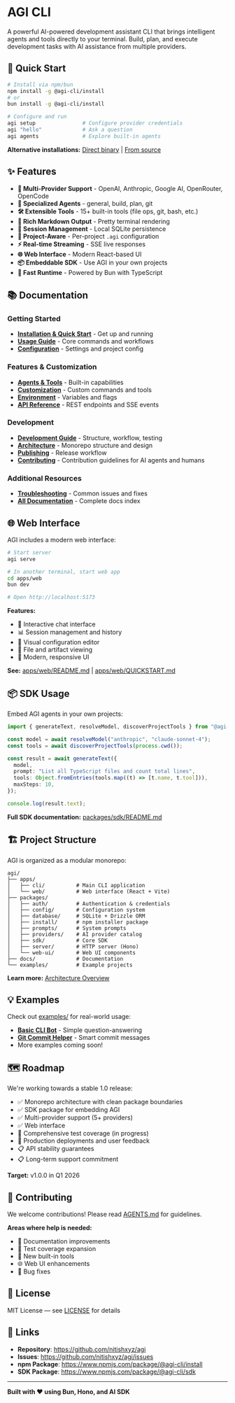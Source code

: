 # AGI CLI

A powerful AI-powered development assistant CLI that brings intelligent agents and tools directly to your terminal. Build, plan, and execute development tasks with AI assistance from multiple providers.

## 🚀 Quick Start

```bash
# Install via npm/bun
npm install -g @agi-cli/install
# or
bun install -g @agi-cli/install

# Configure and run
agi setup               # Configure provider credentials
agi "hello"             # Ask a question
agi agents              # Explore built-in agents
```

**Alternative installations:** [Direct binary](docs/getting-started.md#installation) | [From source](docs/development.md)

## ✨ Features

- **🤖 Multi-Provider Support** - OpenAI, Anthropic, Google AI, OpenRouter, OpenCode
- **🎯 Specialized Agents** - general, build, plan, git
- **🛠️ Extensible Tools** - 15+ built-in tools (file ops, git, bash, etc.)
- **📝 Rich Markdown Output** - Pretty terminal rendering
- **💾 Session Management** - Local SQLite persistence
- **🔧 Project-Aware** - Per-project `.agi` configuration
- **⚡ Real-time Streaming** - SSE live responses
- **🌐 Web Interface** - Modern React-based UI
- **📦 Embeddable SDK** - Use AGI in your own projects
- **🚀 Fast Runtime** - Powered by Bun with TypeScript

## 📚 Documentation

### Getting Started
- **[Installation & Quick Start](docs/getting-started.md)** - Get up and running
- **[Usage Guide](docs/usage.md)** - Core commands and workflows
- **[Configuration](docs/configuration.md)** - Settings and project config

### Features & Customization
- **[Agents & Tools](docs/agents-tools.md)** - Built-in capabilities
- **[Customization](docs/customization.md)** - Custom commands and tools
- **[Environment](docs/environment.md)** - Variables and flags
- **[API Reference](docs/api.md)** - REST endpoints and SSE events

### Development
- **[Development Guide](docs/development.md)** - Structure, workflow, testing
- **[Architecture](docs/architecture.md)** - Monorepo structure and design
- **[Publishing](docs/publishing.md)** - Release workflow
- **[Contributing](AGENTS.md)** - Contribution guidelines for AI agents and humans

### Additional Resources
- **[Troubleshooting](docs/troubleshooting.md)** - Common issues and fixes
- **[All Documentation](docs/index.md)** - Complete docs index

## 🌐 Web Interface

AGI includes a modern web interface:

```bash
# Start server
agi serve

# In another terminal, start web app
cd apps/web
bun dev

# Open http://localhost:5173
```

**Features:**
- 💬 Interactive chat interface
- 📊 Session management and history
- 🔧 Visual configuration editor
- 📁 File and artifact viewing
- 🎨 Modern, responsive UI

**See:** [apps/web/README.md](./apps/web/README.md) | [apps/web/QUICKSTART.md](./apps/web/QUICKSTART.md)

## 📦 SDK Usage

Embed AGI agents in your own projects:

```typescript
import { generateText, resolveModel, discoverProjectTools } from "@agi-cli/sdk";

const model = await resolveModel("anthropic", "claude-sonnet-4");
const tools = await discoverProjectTools(process.cwd());

const result = await generateText({
  model,
  prompt: "List all TypeScript files and count total lines",
  tools: Object.fromEntries(tools.map((t) => [t.name, t.tool])),
  maxSteps: 10,
});

console.log(result.text);
```

**Full SDK documentation:** [packages/sdk/README.md](./packages/sdk/README.md)

## 🏗️ Project Structure

AGI is organized as a modular monorepo:

```
agi/
├── apps/
│   ├── cli/          # Main CLI application
│   └── web/          # Web interface (React + Vite)
├── packages/
│   ├── auth/         # Authentication & credentials
│   ├── config/       # Configuration system
│   ├── database/     # SQLite + Drizzle ORM
│   ├── install/      # npm installer package
│   ├── prompts/      # System prompts
│   ├── providers/    # AI provider catalog
│   ├── sdk/          # Core SDK
│   ├── server/       # HTTP server (Hono)
│   └── web-ui/       # Web UI components
├── docs/             # Documentation
└── examples/         # Example projects
```

**Learn more:** [Architecture Overview](docs/architecture.md)

## 💡 Examples

Check out [examples/](./examples/) for real-world usage:

- **[Basic CLI Bot](examples/basic-cli-bot/)** - Simple question-answering
- **[Git Commit Helper](examples/git-commit-helper/)** - Smart commit messages
- More examples coming soon!

## 🗺️ Roadmap

We're working towards a stable 1.0 release:

- ✅ Monorepo architecture with clean package boundaries
- ✅ SDK package for embedding AGI
- ✅ Multi-provider support (5+ providers)
- ✅ Web interface
- 🔄 Comprehensive test coverage (in progress)
- 🔄 Production deployments and user feedback
- 📋 API stability guarantees
- 📋 Long-term support commitment

**Target:** v1.0.0 in Q1 2026

## 🤝 Contributing

We welcome contributions! Please read [AGENTS.md](./AGENTS.md) for guidelines.

**Areas where help is needed:**
- 📝 Documentation improvements
- 🧪 Test coverage expansion
- 🔧 New built-in tools
- 🌐 Web UI enhancements
- 🐛 Bug fixes

## 📄 License

MIT License — see [LICENSE](./LICENSE) for details

## 🔗 Links

- **Repository**: https://github.com/nitishxyz/agi
- **Issues**: https://github.com/nitishxyz/agi/issues
- **npm Package**: https://www.npmjs.com/package/@agi-cli/install
- **SDK Package**: https://www.npmjs.com/package/@agi-cli/sdk

---

**Built with ❤️ using Bun, Hono, and AI SDK**
